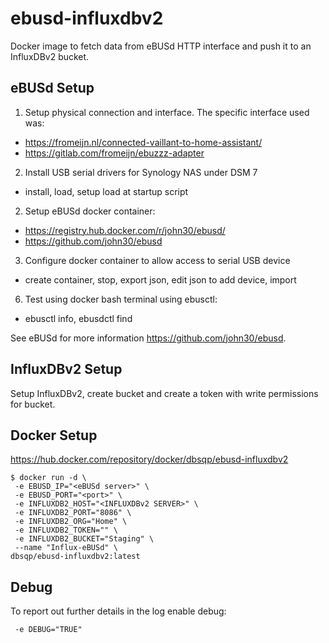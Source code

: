 # ebusd-influxdbv2
Docker image to fetch data from eBUSd HTTP interface and push it to an InfluxDBv2 bucket. 

## eBUSd Setup
1. Setup physical connection and interface. The specific interface used was:
- https://fromeijn.nl/connected-vaillant-to-home-assistant/
- https://gitlab.com/fromeijn/ebuzzz-adapter
2. Install USB serial drivers for Synology NAS under DSM 7
- install, load, setup load at startup script
2. Setup eBUSd docker container:
- https://registry.hub.docker.com/r/john30/ebusd/
- https://github.com/john30/ebusd
3. Configure docker container to allow access to serial USB device
- create container, stop, export json, edit json to add device, import
6. Test using docker bash terminal using ebusctl:
- ebusctl info, ebusdctl find
 
See eBUSd for more information https://github.com/john30/ebusd.

## InfluxDBv2 Setup
Setup InfluxDBv2, create bucket and create a token with write permissions for bucket.

## Docker Setup
https://hub.docker.com/repository/docker/dbsqp/ebusd-influxdbv2
```
$ docker run -d \
 -e EBUSD_IP="<eBUSd server>" \
 -e EBUSD_PORT="<port>" \
 -e INFLUXDB2_HOST="<INFLUXDBv2 SERVER>" \
 -e INFLUXDB2_PORT="8086" \
 -e INFLUXDB2_ORG="Home" \
 -e INFLUXDB2_TOKEN="" \
 -e INFLUXDB2_BUCKET="Staging" \
 --name "Influx-eBUSd" \
dbsqp/ebusd-influxdbv2:latest
```

## Debug
To report out further details in the log enable debug:
```
 -e DEBUG="TRUE"
```
